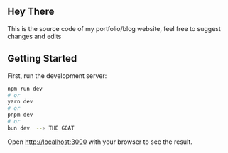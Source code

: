 ## Hey There

This is the source code of my portfolio/blog website, feel free to suggest changes and edits

## Getting Started

First, run the development server:

```bash
npm run dev
# or
yarn dev
# or
pnpm dev
# or
bun dev  --> THE GOAT
```

Open [http://localhost:3000](http://localhost:3000) with your browser to see the result.

